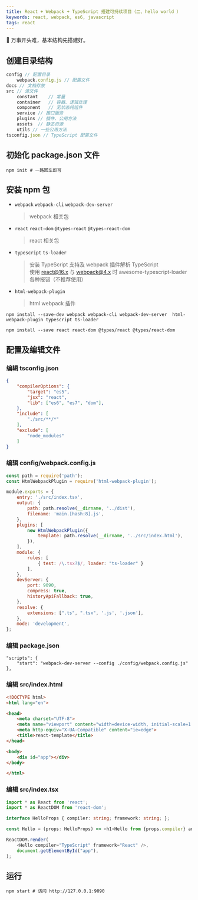 ```yaml
---
title: React + Webpack + TypeScript 搭建可持续项目（二、hello world ）
keywords: react, webpack, es6, javascript
tags: react
---
```


:dog: 万事开头难，基本结构先搭建好。
<!--more-->

## 创建目录结构

```javascript
config // 配置目录
    webpack.config.js // 配置文件
docs // 文档存放
src // 源文件
    constant    // 常量
    container   // 容器、逻辑处理
    component   // 无状态纯组件
    service // 接口服务
    plugins // 插件、公用方法
    assets  // 静态资源
    utils // 一些公用方法
tsconfig.json // TypeScript 配置文件
```

## 初始化 package.json 文件

```shell
npm init # 一路回车即可
```

## 安装 npm 包

- `webpack` `webpack-cli` `webpack-dev-server`
    
    > webpack 相关包

- `react` `react-dom` `@types-react` `@types-react-dom`
    
    > react 相关包

- `typescript` `ts-loader`
    
    > 安装 TypeScript 支持及 webpack 插件解析 TypeScript <br>
    > 使用 react@16.x 与 webpack@4.x 时 awesome-typescript-loader 各种报错（不推荐使用）

- `html-webpack-plugin`

    > html webpack 插件

```shell
npm install --save-dev webpack webpack-cli webpack-dev-server  html-webpack-plugin typescript ts-loader

npm install --save react react-dom @types/react @types/react-dom
```

## 配置及编辑文件

### 编辑 tsconfig.json
```json
{
    "compilerOptions": {
        "target": "es5",
        "jsx": "react",
        "lib": ["es6", "es7", "dom"],
    },
    "include": [
        "./src/**/*"
    ],
    "exclude": [
        "node_modules"
    ]
}
```

### 编辑 config/webpack.config.js
```javascript
const path = require('path');
const HtmlWebpackPlugin = require('html-webpack-plugin');

module.exports = {
    entry: './src/index.tsx',
    output: {
        path: path.resolve(__dirname, '../dist'),
        filename: 'main.[hash:8].js',
    },
    plugins: [
        new HtmlWebpackPlugin({
            template: path.resolve(__dirname, '../src/index.html'),
        }),
    ],
    module: {
        rules: [
            { test: /\.tsx?$/, loader: "ts-loader" }
        ],
    },
    devServer: {
        port: 9090,
        compress: true,
        historyApiFallback: true,
    },
    resolve: {
        extensions: [".ts", ".tsx", '.js', '.json'],
    },
    mode: 'development',
};
```

### 编辑 package.json
```shell
"scripts": {
    "start": "webpack-dev-server --config ./config/webpack.config.js"
},
```

### 编辑 src/index.html
```html
<!DOCTYPE html>
<html lang="en">

<head>
    <meta charset="UTF-8">
    <meta name="viewport" content="width=device-width, initial-scale=1.0">
    <meta http-equiv="X-UA-Compatible" content="ie=edge">
    <title>react-template</title>
</head>

<body>
    <div id="app"></div>
</body>

</html>
```

### 编辑 src/index.tsx
```typescript
import * as React from 'react';
import * as ReactDOM from 'react-dom';

interface HelloProps { compiler: string; framework: string; };

const Hello = (props: HelloProps) => <h1>Hello from {props.compiler} and {props.framework}!</h1>;

ReactDOM.render(
    <Hello compiler="TypeScript" framework="React" />,
    document.getElementById("app"),
);

```

## 运行
```shell
npm start # 访问 http://127.0.0.1:9090
```



